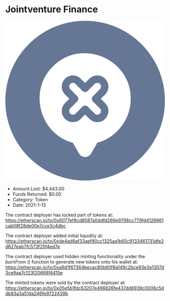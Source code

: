 # Jointventure Finance
![Jointventure Finance](/rektimages/Jointventure-Finance.png)
- Amount Lost: $4,443.00
- Funds Returned: $0.00
- Category: Token
- Date: 2021-1-13

The contract deployer has locked part of tokens at:  
https://etherscan.io/tx/0x6077ef8cd8587a0ddfd269e9798cc779fd4126961cab08f28de00e7cce3c4dbc  
  
The contract deployer added initial liquidity at:  
https://etherscan.io/tx/0xde4ad6af33aef90cc1325aa1b65c9133461731dfe2d627eab7fc573f25f4ed7e  
  
The contract deployer used hidden minting functionality under the _burnFrom_ () function to generate new tokens onto his wallet at:  
https://etherscan.io/tx/0xa9d1f67364becac80b60f8a149c2bce93e3e1307d3ce9aa7c123f20668f4415e  
  
The minted tokens were sold by the contract deployer at:  
https://etherscan.io/tx/0x05e5b1fdc63207e498826fe437dd6939c0006c5ddb83a3a51da246fe9722439b



